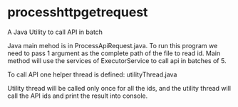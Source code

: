 # processhttpgetrequest
A Java Utility to call API in batch

Java main mehod is in ProcessApiRequest.java. To run this program we need to pass 1 argument as the complete path of the file to read id.
Main method will use the services of ExecutorService to call api in batches of 5.

To call API one helper thread is defined: utilityThread.java

Utility thread will be called only once for all the ids, and the utility thread will call the API ids and print the result into console.

